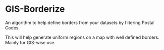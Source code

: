 # GIS-Borderize

An algorithm to help define borders from your datasets by filtering Postal Codes. 

This will help generate uniform regions on a map with well defined borders. Mainly for GIS-wise use.
